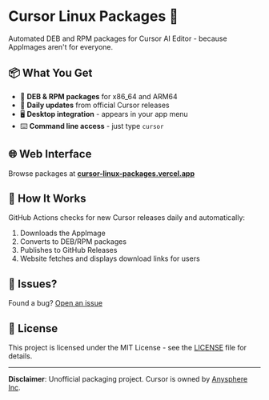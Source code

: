 # Cursor Linux Packages 🐧

Automated DEB and RPM packages for Cursor AI Editor - because AppImages aren't for everyone.

## 📦 What You Get

- 📁 **DEB & RPM packages** for x86_64 and ARM64
- 🔄 **Daily updates** from official Cursor releases
- 🖥️ **Desktop integration** - appears in your app menu
- ⌨️ **Command line access** - just type `cursor`

## 🌐 Web Interface

Browse packages at **[cursor-linux-packages.vercel.app](https://cursor-linux-packages.vercel.app)**

## 🤖 How It Works

GitHub Actions checks for new Cursor releases daily and automatically:

1. Downloads the AppImage
2. Converts to DEB/RPM packages
3. Publishes to GitHub Releases
4. Website fetches and displays download links for users

## 🐛 Issues?

Found a bug? [Open an issue](https://github.com/PaperBoardOfficial/cursor-linux-packages/issues)

## 📄 License

This project is licensed under the MIT License - see the [LICENSE](LICENSE) file for details.

---

**Disclaimer**: Unofficial packaging project. Cursor is owned by [Anysphere Inc](https://cursor.com).
